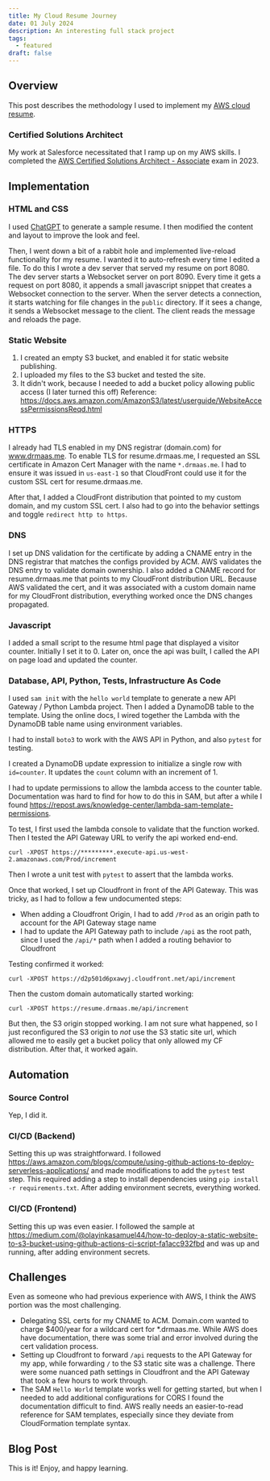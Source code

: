 ```yaml
---
title: My Cloud Resume Journey
date: 01 July 2024
description: An interesting full stack project
tags:
  - featured
draft: false
---
```


## Overview

This post describes the methodology I used to implement my [AWS cloud resume](https://cloudresumechallenge.dev/docs/the-challenge/aws/).

### Certified Solutions Architect

My work at Salesforce necessitated that I ramp up on my AWS skills. I completed the [AWS Certified Solutions Architect - Associate](https://aws.amazon.com/certification/certified-solutions-architect-associate/?ch=sec&sec=rmg&d=1) exam in 2023.

## Implementation

### HTML and CSS

I used [ChatGPT](https://chatgpt.com) to generate a sample resume. I then modified the content and layout to improve the look and feel.

Then, I went down a bit of a rabbit hole and implemented live-reload functionality for my resume. I wanted it to auto-refresh every time I edited a file. To do this I wrote a dev server that served my resume on port 8080. The dev server starts a Websocket server on port 8090. Every time it gets a request on port 8080, it appends a small javascript snippet that creates a Websocket connection to the server. When the server detects a connection, it starts watching for file changes in the `public` directory. If it sees a change, it sends a Websocket message to the client. The client reads the message and reloads the page.

### Static Website

1. I created an empty S3 bucket, and enabled it for static website publishing.
2. I uploaded my files to the S3 bucket and tested the site.
3. It didn't work, because I needed to add a bucket policy allowing public access (I later turned this off) 
   Reference: https://docs.aws.amazon.com/AmazonS3/latest/userguide/WebsiteAccessPermissionsReqd.html


### HTTPS

I already had TLS enabled in my DNS registrar (domain.com) for www.drmaas.me. To enable TLS for resume.drmaas.me, I requested an SSL certificate in Amazon Cert Manager with the name `*.drmaas.me`. I had to ensure it was issued in `us-east-1` so that CloudFront could use it for the custom SSL cert for resume.drmaas.me.

After that, I added a CloudFront distribution that pointed to my custom domain, and my custom SSL cert. I also had to go into the behavior settings and toggle `redirect http to https`.

### DNS
I set up DNS validation for the certificate by adding a CNAME entry in the DNS registrar that matches the configs provided by ACM. AWS validates the DNS entry to validate domain ownership. I also added a CNAME record for resume.drmaas.me that points to my CloudFront distribution URL. Because AWS validated the cert, and it was associated with a custom domain name for my CloudFront distribution, everything worked once the DNS changes propagated.

### Javascript

I added a small script to the resume html page that displayed a visitor counter. Initially I set it to 0. Later on, once the api was built, I called the API on page load and updated the counter.

### Database, API, Python, Tests, Infrastructure As Code

I used `sam init` with the `hello world` template to generate a new API Gateway / Python Lambda project. Then I added a DynamoDB table to the template. Using the online docs, I wired together the Lambda with the DynamoDB table name using environment variables.

I had to install `boto3` to work with the AWS API in Python, and also `pytest` for testing.

I created a DynamoDB update expression to initialize a single row with `id=counter`. It updates the `count` column with an increment of 1.

I had to update permissions to allow the lambda access to the counter table. Documentation was hard to find for how to do this in SAM, but after a while I found https://repost.aws/knowledge-center/lambda-sam-template-permissions.

To test, I first used the lambda console to validate that the function worked. Then I tested the API Gateway URL to verify the api worked end-end.

```
curl -XPOST https://*********.execute-api.us-west-2.amazonaws.com/Prod/increment
```

Then I wrote a unit test with `pytest` to assert that the lambda works.

Once that worked, I set up Cloudfront in front of the API Gateway. This was tricky, as I had to follow a few undocumented steps:
* When adding a Cloudfront Origin, I had to add `/Prod` as an origin path to account for the API Gateway stage name
* I had to update the API Gateway path to include `/api` as the root path, since I used the `/api/*` path when I added a routing behavior to Cloudfront

Testing confirmed it worked:
```
curl -XPOST https://d2p501d6pxawyj.cloudfront.net/api/increment
```

Then the custom domain automatically started working:
```
curl -XPOST https://resume.drmaas.me/api/increment
```

But then, the S3 origin stopped working. I am not sure what happened, so I just reconfigured the S3 origin to *not* use the S3 static site url, which allowed me to easily get a bucket policy that only allowed my CF distribution. After that, it worked again.

## Automation

### Source Control

Yep, I did it.

### CI/CD (Backend)

Setting this up was straightforward. I followed https://aws.amazon.com/blogs/compute/using-github-actions-to-deploy-serverless-applications/ and made modifications to add the `pytest` test step. This required adding a step to install dependencies using `pip install -r requirements.txt`. After adding environment secrets, everything worked.

### CI/CD (Frontend)

Setting this up was even easier. I followed the sample at https://medium.com/@olayinkasamuel44/how-to-deploy-a-static-website-to-s3-bucket-using-github-actions-ci-script-fa1acc932fbd and was up and running, after adding environment secrets.

## Challenges

Even as someone who had previous experience with AWS, I think the AWS portion was the most challenging. 
* Delegating SSL certs for my CNAME to ACM. Domain.com wanted to charge $400/year for a wildcard cert for *.drmaas.me. While AWS does have documentation, there was some trial and error involved during the cert validation process.
* Setting up Cloudfront to forward `/api` requests to the API Gateway for my app, while forwarding `/` to the S3 static site was a challenge. There were some nuanced path settings in Cloudfront and the API Gateway that took a few hours to work through.
* The SAM `Hello World` template works well for getting started, but when I needed to add additional configurations for CORS I found the documentation difficult to find. AWS really needs an easier-to-read reference for SAM templates, especially since they deviate from CloudFormation template syntax.

## Blog Post 

This is it! Enjoy, and happy learning.